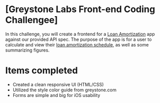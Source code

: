 # [Greystone Labs Front-end Coding Challengee]


In this challenge, you will create a frontend for a [Loan Amortization](https://www.investopedia.com/terms/a/amortization.asp) app against our provided API spec. The purpose of the app is for a user to calculate and view their [loan amortization schedule](https://www.investopedia.com/thmb/FE1dtCb5tV4xsLYQ_a-KDqn-lzM=/750x0/filters:no_upscale():max_bytes(150000):strip_icc():format(webp)/dotdash_Final_Amortized_Loan_Oct_2020-01-3a606fa9285943098248ac92e8d03b40.jpg), as well as some summarizing figures.


# Items completed
- Created a clean responsive UI (HTML/CSS)
- Utilized the style color guide from greystone.com
- Forms are simple and big for iOS usability